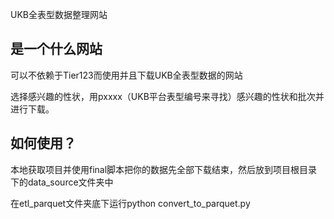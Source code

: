 UKB全表型数据整理网站

## 是一个什么网站

可以不依赖于Tier123而使用并且下载UKB全表型数据的网站

选择感兴趣的性状，用pxxxx（UKB平台表型编号来寻找）感兴趣的性状和批次并进行下载。

## 如何使用？

本地获取项目并使用final脚本把你的数据先全部下载结束，然后放到项目根目录下的data_source文件夹中

在etl_parquet文件夹底下运行python convert_to_parquet.py
